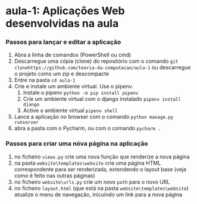 # aula-1: Aplicações Web desenvolvidas na aula

### Passos para lançar e editar a aplicação
1. Abra a linha de comandos (PowerShell ou cmd)
1. Descarregue uma cópia (clone) do repositório com o comando `git clonehttps://github.com/teoria-da-computacao/aula-1` ou descarregue o projeto como um zip e descompacte
1. Entre na pasta  `cd aula-1`
2. Crie e instale um ambiente virtual. Use o pipenv.
    1. Instale o pipenv `python -m pip install pipenv`
    1. Crie um ambiente virtual com o django instalado `pipenv install django`
    1. Active o ambiente virtual `pipenv shell`
5. Lance a aplicação no browser com o comando `python manage.py runserver`
6. abra a pasta com o Pycharm, ou com o comando `pycharm .`

### Passos para criar uma nóva página na aplicação
1. no ficheiro `views.py` crie uma nova função que renderize a nova página
2. na pasta `website\templates\website` crie uma página HTML correspondente para ser renderizada, extendendo o layout base (veja como é feito nas outras páginas)
3. no ficheiro `website\urls.py` crie um novo `path` para o novo URL
4. no ficheiro `layout.html` (que está na pasta `website\templates\website`) atualize o menu de navegação, inlcuindo um link para a nova página

